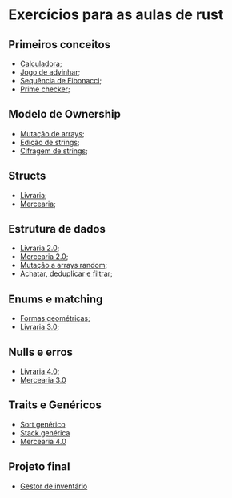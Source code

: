 # Exercícios para as aulas de rust
## Primeiros conceitos
- [Calculadora](https://github.com/beatrizgsoares/aulas-rust/tree/main/calculadora);
- [Jogo de advinhar](https://github.com/beatrizgsoares/aulas-rust/tree/main/jogo_numeros);
- [Sequência de Fibonacci](https://github.com/beatrizgsoares/aulas-rust/tree/main/fibonacci);
- [Prime checker](https://github.com/beatrizgsoares/aulas-rust/tree/main/primo);

## Modelo de Ownership
- [Mutação de arrays](https://github.com/beatrizgsoares/aulas-rust/tree/main/mut_array);
- [Edição de strings](https://github.com/beatrizgsoares/aulas-rust/tree/main/edit_string);
- [Cifragem de strings](https://github.com/beatrizgsoares/aulas-rust/tree/main/cifra);

## Structs
- [Livraria](https://github.com/beatrizgsoares/aulas-rust/tree/main/livraria);
- [Mercearia](https://github.com/beatrizgsoares/aulas-rust/tree/main/mercearia);

## Estrutura de dados
- [Livraria 2.0](https://github.com/beatrizgsoares/aulas-rust/tree/main/livraria2);
- [Mercearia 2.0](https://github.com/beatrizgsoares/aulas-rust/tree/main/mercearia2);
- [Mutação a arrays random](https://github.com/beatrizgsoares/aulas-rust/tree/main/mut_array2);
- [Achatar, deduplicar e filtrar](https://github.com/beatrizgsoares/aulas-rust/tree/main/ach_dedup_filtrar);

## Enums e matching
- [Formas geométricas](https://github.com/beatrizgsoares/aulas-rust/tree/main/formas);
- [Livraria 3.0](https://github.com/beatrizgsoares/aulas-rust/tree/main/livraria3);

## Nulls e erros
- [Livraria 4.0](https://github.com/beatrizgsoares/aulas-rust/tree/main/livraria4);
- [Mercearia 3.0](https://github.com/beatrizgsoares/aulas-rust/tree/main/mercearia3)

## Traits e Genéricos
- [Sort genérico](https://github.com/beatrizgsoares/aulas-rust/tree/main/sort_generico)
- [Stack genérica](https://github.com/beatrizgsoares/aulas-rust/tree/main/stack_generica)
- [Mercearia 4.0](https://github.com/beatrizgsoares/aulas-rust/tree/main/mercearia4)
  
## Projeto final
- [Gestor de inventário](https://github.com/beatrizgsoares/aulas-rust/tree/main/projeto)
